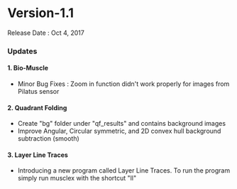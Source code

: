 # Version-1.1

Release Date : Oct 4, 2017
### Updates
#### 1. Bio-Muscle
- Minor Bug Fixes : Zoom in function didn't work properly for images from Pilatus sensor

#### 2. Quadrant Folding
- Create "bg" folder under "qf_results" and contains background images
- Improve Angular, Circular symmetric, and 2D convex hull background subtraction (smooth)

#### 3. Layer Line Traces
- Introducing a new program called Layer Line Traces. To run the program simply run musclex with the shortcut "ll"